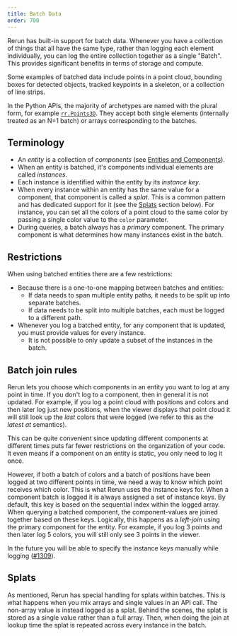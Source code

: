 ```yaml
---
title: Batch Data
order: 700
---
```


Rerun has built-in support for batch data. Whenever you have a collection of things that all have the same type, rather
than logging each element individually, you can log the entire collection together as a single "Batch". This provides
significant benefits in terms of storage and compute.

Some examples of batched data include points in a point cloud, bounding boxes for detected objects, tracked keypoints
in a skeleton, or a collection of line strips.

In the Python APIs, the majority of archetypes are named with the plural form, for example [`rr.Points3D`](https://ref.rerun.io/docs/python/stable/common/archetypes/#rerun.archetypes.Points3D). They accept both single elements (internally treated as an N=1 batch) or arrays corresponding to the batches.

## Terminology

- An *entity* is a collection of *components* (see [Entities and Components](entity-component.md)).
- When an entity is batched, it's components individual elements are called *instances*.
- Each instance is identified within the entity by its *instance key*.
- When every instance within an entity has the same value for a component, that component is called a *splat*. This
  is a common pattern and has dedicated support for it (see the [Splats](#splats) section below).
  For instance, you can set all the colors of a point cloud to the same color by passing a single color value to the
 `color` parameter.
- During queries, a batch always has a *primary* component. The primary component is what determines
  how many instances exist in the batch.

## Restrictions

When using batched entities there are a few restrictions:
 - Because there is a one-to-one mapping between batches and entities:
    - If data needs to span multiple entity paths, it needs to be split up into separate batches.
    - If data needs to be split into multiple batches, each must be logged to a different path.
 - Whenever you log a batched entity, for any component that is updated, you must provide values for
   every instance.
    - It is not possible to only update a subset of the instances in the batch.

## Batch join rules

Rerun lets you choose which components in an entity you want to log at any point in time. If you don't log to a
component, then in general it is not updated. For example, if you log a point cloud with positions and colors and then
later log just new positions, when the viewer displays that point cloud it will still look up the *last* colors that
were logged (we refer to this as the *latest at* semantics).

This can be quite convenient since updating different components at different times puts far fewer restrictions on the
organization of your code. It even means if a component on an entity is static, you only need to log it once.

However, if both a batch of colors and a batch of positions have been logged at two different points in time, we need a way
to know which point receives which color. This is what Rerun uses the instance keys for. When a component batch is
logged it is always assigned a set of instance keys. By default, this key is based on the sequential index within the
logged array. When querying a batched component, the component-values are joined together based on these keys.
Logically, this happens as a *left-join* using the primary component for the entity. For example, if you log 3
points and then later log 5 colors, you will still only see 3 points in the viewer.

In the future you will be able to specify the instance keys manually while logging ([#1309](https://github.com/rerun-io/rerun/issues/1309)).

## Splats

As mentioned, Rerun has special handling for splats within batches. This is what happens when you mix arrays and
single values in an API call. The non-array value is instead logged as a splat. Behind the scenes, the splat is stored
as a single value rather than a full array. Then, when doing the join at lookup time the splat is repeated across
every instance in the batch.




